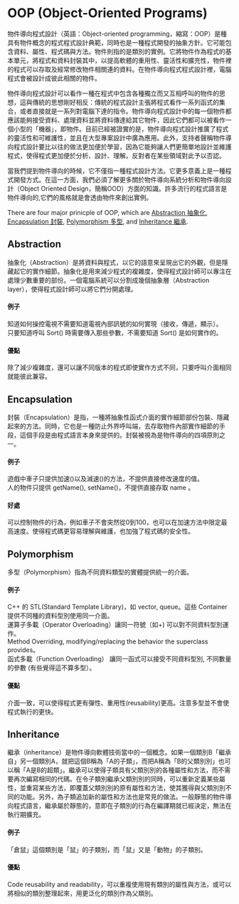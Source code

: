 # OOP (Object-Oriented Programs)
物件導向程式設計（英語：Object-oriented programming，縮寫：OOP）是種具有物件概念的程式程式設計典範，同時也是一種程式開發的抽象方針。它可能包含資料、屬性、程式碼與方法。物件則指的是類別的實例。它將物件作為程式的基本單元，將程式和資料封裝其中，以提高軟體的重用性、靈活性和擴充性，物件裡的程式可以存取及經常修改物件相關連的資料。在物件導向程式程式設計裡，電腦程式會被設計成彼此相關的物件。 <br/>

物件導向程式設計可以看作一種在程式中包含各種獨立而又互相呼叫的物件的思想，這與傳統的思想剛好相反：傳統的程式設計主張將程式看作一系列函式的集合，或者直接就是一系列對電腦下達的指令。物件導向程式設計中的每一個物件都應該能夠接受資料、處理資料並將資料傳達給其它物件，因此它們都可以被看作一個小型的「機器」，即物件。目前已經被證實的是，物件導向程式設計推廣了程式的靈活性和可維護性，並且在大型專案設計中廣為應用。此外，支持者聲稱物件導向程式設計要比以往的做法更加便於學習，因為它能夠讓人們更簡單地設計並維護程式，使得程式更加便於分析、設計、理解。反對者在某些領域對此予以否認。<br/>

當我們提到物件導向的時候，它不僅指一種程式設計方法。它更多意義上是一種程式開發方式。在這一方面，我們必須了解更多關於物件導向系統分析和物件導向設計（Object Oriented Design，簡稱OOD）方面的知識。許多流行的程式語言是物件導向的,它們的風格就是會透由物件來創出實例。<br/>

There are four major prinicple of OOP, which are [Abstraction 抽象化](#Abstraction), [Encapsulation 封裝](#Encapsulation), [Polymorphism 多型](#Polymorphism), and [Inheritance 繼承](#Inheritance).

## Abstraction 
抽象化（Abstraction）是將資料與程式，以它的語意來呈現出它的外觀，但是隱藏起它的實作細節。抽象化是用來減少程式的複雜度，使得程式設計師可以專注在處理少數重要的部份。一個電腦系統可以分割成幾個抽象層（Abstraction layer），使得程式設計師可以將它們分開處理。 <br/>

#### 例子
知道如何操控電視不需要知道電視內部訊號的如何實現（接收，傳遞，顯示）。<br/>
只要知道呼叫 Sort() 時需要傳入那些參數，不需要知道 Sort() 是如何實作的。<br/>

#### 優點
除了減少複雜度，還可以讓不同版本的程式即使實作方式不同，只要呼叫介面相同就能彼此兼容。

## Encapsulation 
封裝（Encapsulation）是指，一種將抽象性函式介面的實作細節部份包裝、隱藏起來的方法。同時，它也是一種防止外界呼叫端，去存取物件內部實作細節的手段，這個手段是由程式語言本身來提供的。封裝被視為是物件導向的四項原則之一。 <br/>

#### 例子
遊戲中車子只提供加速()以及減速()的方法，不提供直接修改速度的值。 <br/>
人的物件只提供 getName(), setName()，不提供直接存取 name 。 <br/>

#### 好處
可以控制物件的行為，例如車子不會突然從0到100，也可以在加速方法中限定最高速度。使得程式碼更容易理解與維護，也加強了程式碼的安全性。<br/>

## Polymorphism
多型（Polymorphism）指為不同資料類型的實體提供統一的介面。 <br/>

#### 例子
C++ 的 STL(Standard Template Library)，如 vector<int>, queue<int>。這些 Container 提供不同種的資料型別使用同一介面。 <br/>
運算子多載（Operator Overloading）讓同一符號（如+) 可以對不同資料型別運作。<br/>
Method Overriding, modifying/replacing the behavior the superclass provides。<br/>
函式多載（Function Overloading） 讓同一函式可以接受不同資料型別, 不同數量的參數 (有些覺得這不算多型）。<br/>

#### 優點
介面一致，可以使得程式更有彈性、重用性(reusability)更高。注意多型並不會使程式執行的更快。

## Inheritance
繼承（inheritance）是物件導向軟體技術當中的一個概念。如果一個類別B「繼承自」另一個類別A，就把這個B稱為「A的子類」，而把A稱為「B的父類別別」也可以稱「A是B的超類」。繼承可以使得子類具有父類別別的各種屬性和方法，而不需要再次編寫相同的代碼。在令子類別繼承父類別別的同時，可以重新定義某些屬性，並重寫某些方法，即覆蓋父類別別的原有屬性和方法，使其獲得與父類別別不同的功能。另外，為子類追加新的屬性和方法也是常見的做法。一般靜態的物件導向程式語言，繼承屬於靜態的，意即在子類別的行為在編譯期就已經決定，無法在執行期擴充。 <br/>

#### 例子
「倉鼠」這個類別是「鼠」的子類別，而「鼠」又是「動物」的子類別。 <br/>

#### 優點
Code reusability and readability，可以重複使用現有類別的屬性與方法，或可以將相似的類別整理起來，用更泛化的類別作為父類別。



